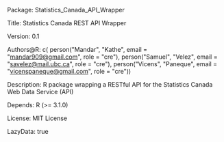 Package: Statistics_Canada_API_Wrapper

Title: Statistics Canada REST API Wrapper

Version: 0.1

Authors@R: c(
    person("Mandar", "Kathe", email = "mandar909@gmail.com", role = "cre"),
    person("Samuel", "Velez", email = "savelez@mail.ubc.ca", role = "cre"),
    person("Vicens", "Paneque", email = "vicenspaneque@gmail.com", role = "cre"))
    
Description: R package wrapping a RESTful API for the Statistics Canada Web Data Service (API)

Depends: R (>= 3.1.0)

License: MIT License

LazyData: true
